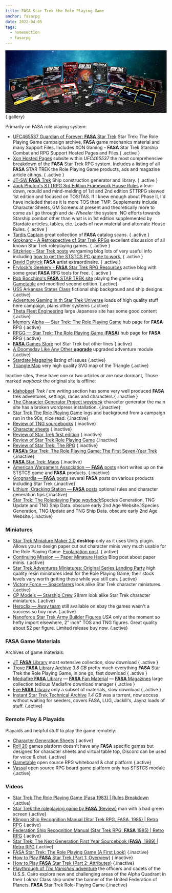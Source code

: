 ```yaml
---
title: FASA Star Trek the Role Playing Game
anchor: fasarpg
date: 2022-04-05
tags: 
  - homesection
  - fasarpg
---
```

![FASA Products](/images/FASA-RPG.webp){.gallery} 

Primarily on FASA role playing system:

- [UFC465537 Guardian of Forever: **FASA** Star Trek](https://ufc465537.neocities.org/) Star Trek: The Role Playing Game campaign archive, **FASA** game mechanics material and many Support Files. Includes XON Gaming - **FASA** Star Trek Starship Combat and RPG Support Hosted Pages and Files.{ .active }
- [Xon Hosted Pages](https://ufc465537.neocities.org/resources-index.html#xonpgs) subsite within *UFC465537* the most comprehensive breakdown of the **FASA** Star Trek RPG system. Includes a listing of all **FASA** STAR TREK the Role Playing Game products, ads and magazine article citings. { .active }
- [JT-SW **FASA** Trek](http://www.jt-sw.com/ststcs/) Ship construction generator and library. { .active }
- [Jack Photon's STTRPG 3rd Edition Framework House Rules](http://www.jackphoton.space/) a tear-down, rebuild and mind-melding of 1st and 2nd edition STTRPG skewed 1st edition and focused on TOS/TAS. If I knew enough about Phase II, I'd have included that as it is more TOS than TMP. Supplements include Character Sheets, GM Screens at present and theoretically more to come as I go through and *de-Wheeler* the system. NO efforts towards Starship combat other than what is in 1st edition supplemented by Stardate articles, tables, etc. Loads of new material and alternate House Rules. { .active }
- [Tardis Captain](http://tardiscaptain.com/2021/03/24/fasa-catalogs-from-my-collection/) great collection of **FASA** catalog scans. { .active }
- [Groknard - A Retrospective of Star Trek RPGs](http://groknard.blogspot.com/) excellent discussion of all known Star Trek roleplaying games. { .active }
- [Sitzkrieg - Star Trek posts](http://sitzkrieg.blogspot.com/search/label/Star%20Trek) wargaming blog lots of very useful info including [how to get the STSTCS PC game to work.](http://sitzkrieg.blogspot.com/2018/10/gaming-like-its-1989-installing-fasa.html) { .active }
- [David Deitrick](https://davidr3deitrick.wordpress.com/category/star-trek/) **FASA** artist extraordinaire. { .active }
- [Frylock's Geekery - **FASA** Star Trek RPG Resources](https://gsllcblog.com/fasa-star-trek-rpg-resources/) active blog with some great **FASA** RPG tools for free. { .active }
- [Rob Bocchino's **FASA** STAR TREK site](https://rob-bocchino.net/FASA_Star_Trek/Home.html) playing the game using [Gametable](https://sourceforge.net/projects/gameniantabele/) and modified second edition. {.active}
- [USS Arkansas States Class](http://uss-arkansas-states-class.yolasite.com/) fictional ship background and ship designs. {.active}
- [Adventure Gaming in th Star Trek Universe](http://www.coldnorth.com/owen/game/startrekuniverse.htm) loads of high quality stuff here campaign, plans other systems {.active}
- [Theta Fleet Engineering](https://engineering.thetafleet.net/manuals.html) large Japanese site has some good content {.active}
- [Memory Alpha &mdash; Star Trek: The Role Playing Game](https://memory-alpha.fandom.com/wiki/Star_Trek:_The_Role_Playing_Game#Gaming_miniatures) hub page for **FASA** RPG {.active}
- [RPGG &mdash; Star Trek: The Role Playing Game (**FASA**)](https://rpggeek.com/rpg/353/star-trek-role-playing-game-fasa) hub page for **FASA** RPG {.active}
- [**FASA** Games Store](https://shop.fasagames.com/index.php?main_page=index&manufacturers_id=5) not Star Trek but other lines {.active}
- [A Doomsday Like Any Other **upgrade**](http://www.coldnorth.com/owen/game/miscellaney/doomsday/doomsday.htm) upgraded adventure module  {.active}
- [Stardate Magazine](http://www.waynesbooks.com/Stardate.html) listing of issues {.active}
- [Triangle Map](https://fulltrek.net/) very high quality SVG map of the Triangle {.active}

Inactive sites, these have one or two articles or are now dormant, Those marked *wayback* the original site is offline:

- [Idahobeef](http://idahobeef.yolasite.com/) *Trek I am writing* section has some very well produced **FASA** trek adventures, settings, races and characters.{ .inactive }
- [The Character Generator Project *wayback*](https://web.archive.org/web/20200708201508/http://www.fasastartrek.com/) character generator the main site has a broken wordpress installation. {.inactive}
- [Star Trek The Role Playing Game](http://www.karridian.net/startrek.html) logs and background from a campaign run in the 90s, nice read. {.inactive}
- [Review of TNG sourcebooks](https://vakarangi.blogspot.com/search/label/FASA) {.inactive}
- [Character sheets](http://www.mad-irishman.net/pub_fasatrek.html) {.inactive}
- [Review of Star Trek first edition](https://wgamingresource.proboards.com/thread/7343/fasa-star-trek-1st-edition) {.inactive}
- [Review of Star Trek Role Playing Game](https://19thlevel.blogspot.com/2012/09/rpg-review-star-trek-role-playing-game.html) {.inactive}
- [Review of Star Trek: The RPG](https://writeups.letsyouandhimfight.com/hulk-smash/star-trek-the-rpg/) {.inactive}
- [**FASA’s** Star Trek: The Role Playing Game: The First Seven-Year Trek](https://jeffreyharlan.com/2019/01/05/fasa-star-trek-rpg/) {.inactive}
- [**FASA** Star Trek: Maps](https://www.enworld.org/threads/fasa-star-trek-maps.334672/?fbclid=IwAR1-aDa1bhcxJcUR4V86zNZ8vry1W3jDPH1JTy8rIV345_-pQ1jVEwwdnlw)  {.inactive}
- [American Wargamers Association &mdash; **FASA** posts](https://www.americanwargamersassociation.com/search/label/FASA) short writes up on the STSTCS game and **FASA** products. {.inactive}
- [Grognardia &mdash; **FASA** posts](https://grognardia.blogspot.com/search/label/fasa) several **FASA** posts on various products including Star Trek {.inactive}
- [Lithium, Cracking Station &mdash; **FASA** posts](http://lithiumcrackingstation.blogspot.com/search/label/FASA%20Star%20Trek%20RPG) optional rules and character generation tips.{.inactive}
- [Star Trek: The Roleplaying Page *wayback*](http://web.archive.org/web/20010301230019id_/http://www.ziplink.net/~stack/fasatrek/fasa_trek.html)Species Generation, TNG Update and TNG Ship Data. obscure early 2nd Age Website.)Species Generation, TNG Update and TNG Ship Data. obscure early 2nd Age Website.{.inactive}

### Miniatures

- [Star Trek Miniature Maker 2.0](http://www.crowstuff.co.uk/MiniMaker/index.html) **desktop** only as it uses Unity plugin. Allows you to design paper cut out character minis very much usable for the Role Playing Game. [Explanation post](https://forums.modiphius.com/t/star-trek-paper-miniature-maker-browser-app/299). {.active}
- [Continuing Mission &mdash; Paper Minature Hacks](https://continuingmissionsta.com/2018/12/18/paper-miniature-hacks/) Blog post about paper minis. {.active}
- [Star Trek Adventures Miniatures: Original Series Landing Party](https://www.modiphius.net/collections/star-trek-adventures/products/star-trek-adventure-miniatures-original-series-landing-party) high quality resin miniatures ideal for the Role Playing Game, their stock levels vary worth getting these while you still can. {.active}
- [Victory Force &mdash; Spacefarers](https://www.victoryforce.com/Merchant2/merchant.mvc?Session_ID=35f3811109996671e78475888269be91&Screen=CTGY&Store_Code=VFM&Category_Code=sfpacks) look alike Star Trek character miniatures. {.active}
- [CP Models &mdash; Starship Crew](https://cpmodels.co.uk/product-category/28mm-ranges/28mm-sci-fi/star-ship-crew/) 28mm look alike Star Trek character miniatures. {.active}
- [Heroclix &mdash; Away team](https://wizkids.com/heroclix/star-trek-heroclix-away-team/) still available on ebay the games wasn't a success so buy now. {.active}
- [Nanoforce Star Trek Army Builder Figures](https://www.previewsworld.com/Article/252465-Make-an-Away-Team-with-Fanwares-New-PREVIEWS-Exclusive-Nanoforce-Star-Trek-Army-Builder-Figures) *USA* only at the moment so hefty import elsewhere, 2" inch" TOS and TNG figures. Great quality about $2 per figure. Limited release buy now. {.active}

### FASA Game Materials

Archives of game materials:

- [JT **FASA** Library](http://www.jt-sw.com/ststcs/docs.nsf) most extensive collection, slow download { .active }
- [Trove **FASA** Library Archive](https://mega.nz/file/7lVWCRxa#rYI5mfn8zhuAdbsHT1MV1OqR5DbFOzx3WJkpcKcyG44) *3.8 GB* pretty much everything **FASA** Star Trek the Role Playing Game, in one go, fast download { .active }
- [Mediafire **FASA** Library](https://www.mediafire.com/?h8zeny7kkee55) &mdash; [**FASA** Fan Material](https://www.mediafire.com/?gaz5qo95b4q4z) &mdash; [**FASA** Magazines](https://www.mediafire.com/?9len7udfm68q7) large collection tedious Mediafire download manager { .active }
- [Eye **FASA** Library](https://the-eye.eu/public/Books/rpg.rem.uz/Star%20Trek%20(FASA)/) only a subset of materials, slow download { .active }
- [Instant Star Trek Technical Archive](https://mega.nz/file/Hw0y3JRZ#3vlajxAvMeWQfcsWPhs3XOtZSlwUocFiHHkyw0xHIsE) *1.4 GB* was a torrent, now access without waiting for seeders, covers FASA, LUG, Jackill's, Jaynz loads of stuff. {.active}

### Remote Play & Playaids

Playaids and helpful stuff to play the game remotely:

- [Character Generation Sheets](https://github.com/ledlogic/fasa-star-trek) {.active}
- [Roll 20](https://roll20.net/) games platform doesn't have any **FASA** specific games but designed for character sheets and virtual table top, Discord can be used for voice & chat.  {.active}
- [Gametable](https://sourceforge.net/projects/gameniantabele/) open source RPG whiteboard & chat platform {.active}
- [Vassal](https://vassalengine.org) open source RPG board game platform only has STSTCS module {.active}

### Videos

- [Star Trek The Role Playing Game (Fasa 1983) | Rules Breakdown](https://www.youtube.com/watch?v=wpOoD8HW6d0) {.active}
- [Star Trek the roleplaying game by **FASA** (Review)](https://www.youtube.com/watch?v=Mzxoho5iWY0) man with a bad green screen {.active}
- [Klingon Ship Recognition Manual (Star Trek RPG, FASA, 1985) | Retro RPG](https://www.youtube.com/watch?v=DG89A2QHsNs) {.active}
- [Federation Ship Recognition Manual (Star Trek RPG, **FASA** 1985) | Retro RPG](https://www.youtube.com/watch?v=WyOETLBBdbo) {.active}
- [Star Trek: The Next Generation First Year Sourcebook (**FASA**, 1989) | Retro RPG](https://www.youtube.com/watch?v=QnrmrM0nEeA) {.active}
- [FASA Star Trek: The Role Playing Game (A First Look)](https://www.youtube.com/watch?v=pf9YaMOHmcc) {.inactive}
- [How to Play **FASA** Star Trek (Part 1: Overview)](https://www.youtube.com/watch?v=IlvACwIjTTU) {.inactive}
- [How to Play **FASA** Star Trek (Part 2: Attributes)](https://www.youtube.com/watch?v=EPRpN7Xhb4U) {.inactive}
- [Playthrough of *The Vanished* adventure](https://www.youtube.com/playlist?list=PL4CE655FFFC0D3271) the officers and cadets of the U.S.S. Cairo explore new and challenging areas of the Alpha Quadrant in their Loknar Class ship under the banner of the United Federation of Planets. **FASA** Star Trek Role-Playing Game {.inactive}



